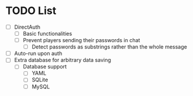 TODO List
===
- [ ] DirectAuth
    - [ ] Basic functionalities
    - [ ] Prevent players sending their passwords in chat
        - [ ] Detect passwords as substrings rather than the whole message
- [ ] Auto-run upon auth
- [ ] Extra database for arbitrary data saving
    - [ ] Database support
        - [ ] YAML
        - [ ] SQLite
        - [ ] MySQL
